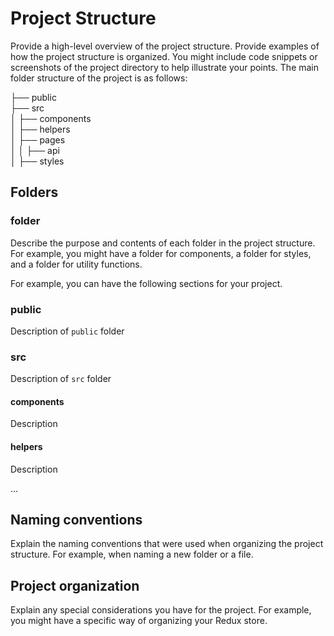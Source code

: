 # Project Structure

Provide a high-level overview of the project structure. Provide examples of how the project structure is organized. You might include code snippets or screenshots of the project directory to help illustrate your points. The main folder structure of the project is as follows:

├── public  
├── src  
│ ├── components  
│ ├── helpers  
│ ├── pages  
│ │ ├── api  
│ ├── styles  

## Folders

### folder

Describe the purpose and contents of each folder in the project structure. For example, you might have a folder for components, a folder for styles, and a folder for utility functions.

For example, you can have the following sections for your project.

### public

Description of `public` folder

### src

Description of `src` folder

#### components

Description

#### helpers

Description

...

## Naming conventions

Explain the naming conventions that were used when organizing the project structure. For example, when naming a new folder or a file.

## Project organization

Explain any special considerations you have for the project. For example, you might have a specific way of organizing your Redux store.
